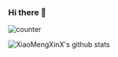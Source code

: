 ### Hi there 👋

![counter](https://count.getloli.com/get/@xmxx-github-readme?theme=rule34)

![XiaoMengXinX's github stats](https://github-readme-stats.vercel.app/api?username=XiaoMengXinX&show_icons=true&bg_color=ffffff&title_color=eed0d2)  
